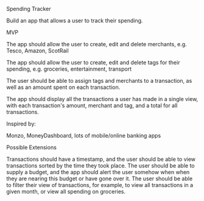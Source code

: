 Spending Tracker

Build an app that allows a user to track their spending.

MVP

The app should allow the user to create, edit and delete merchants, e.g. Tesco, Amazon, ScotRail

The app should allow the user to create, edit and delete tags for their spending, e.g. groceries, entertainment, transport

The user should be able to assign tags and merchants to a transaction, as well as an amount spent on each transaction.

The app should display all the transactions a user has made in a single view, with each transaction's amount, merchant and tag, and a total for all transactions.

Inspired by:

Monzo, MoneyDashboard, lots of mobile/online banking apps

Possible Extensions

Transactions should have a timestamp, and the user should be able to view transactions sorted by the time they took place.
The user should be able to supply a budget, and the app should alert the user somehow when when they are nearing this budget or have gone over it.
The user should be able to filter their view of transactions, for example, to view all transactions in a given month, or view all spending on groceries.
